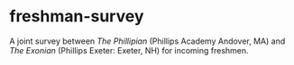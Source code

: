 # freshman-survey
A joint survey between *The Phillipian* (Phillips Academy Andover, MA) and *The Exonian* (Phillips Exeter: Exeter, NH) for incoming freshmen.
